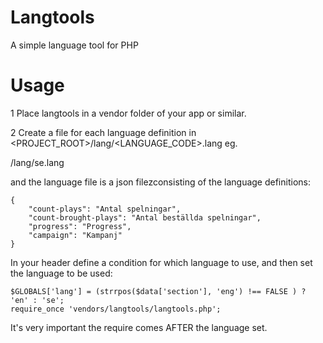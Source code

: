 # Langtools
A simple language tool for PHP

# Usage

 1 Place langtools in a vendor folder of your app or similar.
 
 2 Create a file for each language definition in <PROJECT_ROOT>/lang/<LANGUAGE_CODE>.lang eg.

 /lang/se.lang


and the language file is a json filezconsisting of the language definitions:

    {
    	"count-plays": "Antal spelningar",
        "count-brought-plays": "Antal beställda spelningar",
        "progress": "Progress",
        "campaign": "Kampanj"
    }

In your header define a condition for which language to use, and then set the language to be used:

    $GLOBALS['lang'] = (strrpos($data['section'], 'eng') !== FALSE ) ? 'en' : 'se';
    require_once 'vendors/langtools/langtools.php';

It's very important the require comes AFTER the language set.